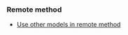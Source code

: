 ### Remote method 

- [Use other models in remote method](https://github.com/strongloop/loopback/issues/1213)
